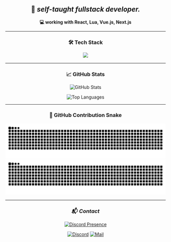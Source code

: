 <div align="center">

## 🧠 _self-taught fullstack developer._

**💻 working with React, Lua, Vue.js, Next.js**  

---

### 🛠️ Tech Stack

<img src="https://skillicons.dev/icons?i=react,nextjs,vue,lua,js,ts,html,css,tailwind,git,github,vscode" />

---

### 📈 GitHub Stats

![GitHub Stats](https://github-readme-stats-beige-two.vercel.app/api?username=CavageAPI&show_icons=true&theme=radical&hide_border=true)

![Top Languages](https://github-readme-stats-beige-two.vercel.app/api/top-langs/?username=CavageAPI&layout=compact&theme=radical&hide_border=true)

---

### 🐍 GitHub Contribution Snake

![Dark Snake](https://raw.githubusercontent.com/CavageAPI/CavageAPI/output/github-contribution-grid-snake-dark.svg#gh-dark-mode-only)
![Light Snake](https://raw.githubusercontent.com/CavageAPI/CavageAPI/output/github-contribution-grid-snake.svg#gh-light-mode-only)


---

### 📬 _Contact_

[![Discord Presence](https://lanyard.cnrad.dev/api/1088456302331711499?theme=dark&borderRadius=30px&showDisplayName=true&bg=0D0F11)](https://discord.com/users/1088456302331711499)

[![Discord](https://img.shields.io/badge/-Discord-5865F2.svg?logo=discord&logoColor=white&style=for-the-badge)](https://discordapp.com/users/1088456302331711499)
[![Mail](https://img.shields.io/badge/-Mail-D14836.svg?logo=gmail&logoColor=white&style=for-the-badge)](mailto:contact@entezari.dev)

</div>
